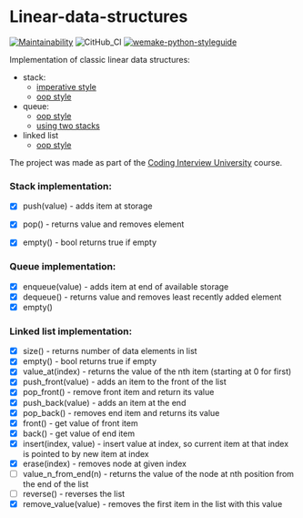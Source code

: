 # Linear-data-structures
[![Maintainability](https://api.codeclimate.com/v1/badges/a6ed21af264535d62746/maintainability)](https://codeclimate.com/github/dosart/Linear-data-structures/maintainability)
![CitHub_CI](https://github.com/dosart/Linear-data-structures/workflows/CitHub_CI/badge.svg)
[![wemake-python-styleguide](https://img.shields.io/badge/style-wemake-000000.svg)](https://github.com/wemake-services/wemake-python-styleguide)

Implementation of classic linear data structures:
* stack:
  * [imperative style](https://github.com/dosart/Linear-data-structures/blob/main/data_structure/stack/imperative_stack.py)
  * [oop style](https://github.com/dosart/Linear-data-structures/blob/main/data_structure/stack/oop_stack.py)
* queue:
  * [oop style](https://github.com/dosart/Linear-data-structures/blob/main/data_structure/queue/oop_queue.py)
  * [using two stacks](https://github.com/dosart/Linear-data-structures/blob/main/data_structure/queue/two_stacks_queue.py)
* linked list
  *  [oop style](https://github.com/dosart/Linear-data-structures/blob/main/data_structure/linked_list/linked_list.py)

The project was made as part of the [Coding Interview University](https://github.com/Ilyushin/google-interview-university) course.
### Stack implementation:
- [x] push(value) - adds item at storage
- [x] pop() - returns value and removes element
- [x] empty() - bool returns true if empty


### Queue implementation:
- [x] enqueue(value) - adds item at end of available storage
- [x] dequeue() - returns value and removes least recently added element
- [x] empty()

### Linked list implementation:
- [x] size() - returns number of data elements in list
- [x] empty() - bool returns true if empty
- [x] value_at(index) - returns the value of the nth item (starting at 0 for first)
- [x] push_front(value) - adds an item to the front of the list
- [x] pop_front() - remove front item and return its value
- [x] push_back(value) - adds an item at the end
- [x] pop_back() - removes end item and returns its value
- [x] front() - get value of front item
- [x] back() - get value of end item
- [x] insert(index, value) - insert value at index, so current item at that index is pointed to by new item at index
- [x] erase(index) - removes node at given index
- [ ] value_n_from_end(n) - returns the value of the node at nth position from the end of the list
- [ ] reverse() - reverses the list
- [x] remove_value(value) - removes the first item in the list with this value
